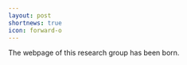 ```yaml
---
layout: post
shortnews: true
icon: forward-o
---
```


The webpage of this research group has been born.
